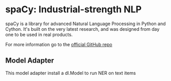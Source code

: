 # spaCy: Industrial-strength NLP

spaCy is a library for advanced Natural Language Processing in Python and Cython. It's built on the very latest
research, and was designed from day one to be used in real products.

For more information go to the [official GitHub repo](https://github.com/explosion/spaCy)

## Model Adapter

This model adapter install a dl.Model to run NER on text items

